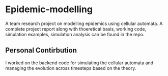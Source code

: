 # Epidemic-modelling
A team research project on modelling epidemics using cellular automata. 
A complete project report along with thoeretical basis, working code, simulation examples, simulation analysis can be found in the repo.

## Personal Contirbution
I worked on the backend code for simulating the cellular automata and managing the evolution across timesteps based on the theory. 
